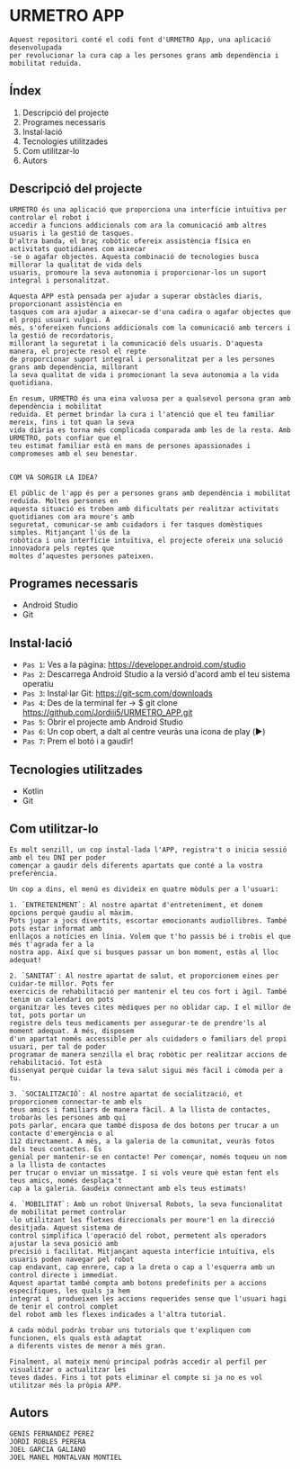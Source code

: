 # URMETRO APP

    Aquest repositori conté el codi font d'URMETRO App, una aplicació desenvolupada
    per revolucionar la cura cap a les persones grans amb dependència i mobilitat reduïda.
    
## Índex

1. Descripció del projecte
2. Programes necessaris
3. Instal·lació
4. Tecnologies utilitzades
5. Com utilitzar-lo
6. Autors


##  Descripció del projecte

    URMETRO és una aplicació que proporciona una interfície intuïtiva per controlar el robot i 
    accedir a funcions addicionals com ara la comunicació amb altres usuaris i la gestió de tasques.
    D'altra banda, el braç robòtic ofereix assistència física en activitats quotidianes com aixecar
    -se o agafar objectes. Aquesta combinació de tecnologies busca millorar la qualitat de vida dels
    usuaris, promoure la seva autonomia i proporcionar-los un suport integral i personalitzat.

    Aquesta APP està pensada per ajudar a superar obstàcles diaris, proporcionant assistència en 
    tasques com ara ajudar a aixecar-se d'una cadira o agafar objectes que el propi usuari vulgui. A
    més, s'ofereixen funcions addicionals com la comunicació amb tercers i la gestió de recordatoris,
    millorant la seguretat i la comunicació dels usuaris. D'aquesta manera, el projecte resol el repte
    de proporcionar suport integral i personalitzat per a les persones grans amb dependència, millorant
    la seva qualitat de vida i promocionant la seva autonomia a la vida quotidiana.

    En resum, URMETRO és una eina valuosa per a qualsevol persona gran amb dependència i mobilitat
    reduïda. Et permet brindar la cura i l'atenció que el teu familiar mereix, fins i tot quan la seva 
    vida diària es torna més complicada comparada amb les de la resta. Amb URMETRO, pots confiar que el
    teu estimat familiar està en mans de persones apassionades i compromeses amb el seu benestar.

    
    COM VA SORGIR LA IDEA?

    El públic de l'app és per a persones grans amb dependència i mobilitat reduïda. Moltes persones en 
    aquesta situació es troben amb dificultats per realitzar activitats quotidianes com ara moure's amb
    seguretat, comunicar-se amb cuidadors i fer tasques domèstiques simples. Mitjançant l'ús de la
    robòtica i una interfície intuïtiva, el projecte ofereix una solució innovadora pels reptes que 
    moltes d’aquestes persones pateixen.
    
    
## Programes necessaris 

- Android Studio
- Git

## Instal·lació 

- `Pas 1`: Ves a la pàgina: https://developer.android.com/studio
- `Pas 2`: Descarrega Android Studio a la versió d'acord amb el teu sistema operatiu
- `Pas 3`: Instal·lar Git: https://git-scm.com/downloads
- `Pas 4`: Des de la terminal fer -> $ git clone https://github.com/Jordiii5/URMETRO_APP.git
- `Pas 5`: Obrir el projecte amb Android Studio
- `Pas 6`: Un cop obert, a dalt al centre veuràs una icona de play (:arrow_forward:)
- `Pas 7`: Prem el botó i a gaudir!

## Tecnologies utilitzades 

- Kotlin
- Git

## Com utilitzar-lo 

    És molt senzill, un cop instal·lada l'APP, registra't o inicia sessió amb el teu DNI per poder 
    començar a gaudir dels diferents apartats que conté a la vostra preferència.
    
    Un cop a dins, el menú es divideix en quatre mòduls per a l'usuari:
    
    1. `ENTRETENIMENT`: Al nostre apartat d'entreteniment, et donem opcions perquè gaudiu al màxim. 
    Pots jugar a jocs divertits, escortar emocionants audiollibres. També pots estar informat amb 
    enllaços a notícies en línia. Volem que t'ho passis bé i trobis el que més t'agrada fer a la 
    nostra app. Així que si busques passar un bon moment, estàs al lloc adequat!
    
    2. `SANITAT`: Al nostre apartat de salut, et proporcionem eines per cuidar-te millor. Pots fer
    exercicis de rehabilitació per mantenir el teu cos fort i àgil. També tenim un calendari on pots
    organitzar les teves cites mèdiques per no oblidar cap. I el millor de tot, pots portar un
    registre dels teus medicaments per assegurar-te de prendre'ls al moment adequat. A més, disposem 
    d'un apartat només accessible per als cuidadors o familiars del propi usuari, per tal de poder
    programar de manera senzilla el braç robòtic per realitzar accions de rehabilitació. Tot està
    dissenyat perquè cuidar la teva salut sigui més fàcil i còmoda per a tu.
    
    3. `SOCIALITZACIÓ`: Al nostre apartat de socialització, et proporcionem connectar-te amb els 
    teus amics i familiars de manera fàcil. A la llista de contactes, trobaràs les persones amb qui
    pots parlar, encara que també disposa de dos botons per trucar a un contacte d'emergència o al 
    112 directament. A més, a la galeria de la comunitat, veuràs fotos dels teus contactes. És
    genial per mantenir-se en contacte! Per començar, només toqueu un nom a la llista de contactes
    per trucar o enviar un missatge. I si vols veure què estan fent els teus amics, només desplaça't
    cap a la galeria. Gaudeix connectant amb els teus estimats!

    4. `MOBILITAT`: Amb un robot Universal Robots, la seva funcionalitat de mobilitat permet controlar
    -lo utilitzant les fletxes direccionals per moure'l en la direcció desitjada. Aquest sistema de 
    control simplifica l'operació del robot, permetent als operadors ajustar la seva posició amb
    precisió i facilitat. Mitjançant aquesta interfície intuïtiva, els usuaris poden navegar pel robot
    cap endavant, cap enrere, cap a la dreta o cap a l'esquerra amb un control directe i immediat.
    Aquest apartat també compta amb botons predefinits per a accions específiques, les quals ja hem 
    integrat i  produeixen les accions requerides sense que l'usuari hagi de tenir el control complet
    del robot amb les flexes indicades a l'altra tutorial.

    A cada mòdul podràs trobar uns tutorials que t'expliquen com funcionen, els quals està adaptat
    a diferents vistes de menor a més gran.

    Finalment, al mateix menú principal podràs accedir al perfil per visualitzar o actualitzar les
    teves dades. Fins i tot pots eliminar el compte si ja no es vol utilitzar més la pròpia APP.



## Autors 

    GENIS FERNANDEZ PEREZ
    JORDI ROBLES PERERA
    JOEL GARCIA GALIANO
    JOEL MANEL MONTALVAN MONTIEL
